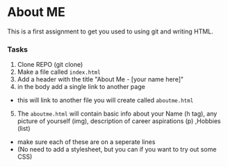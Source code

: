 # About ME

This is a first assignment to get you used to using git and writing HTML.

### Tasks

1. Clone REPO (git clone)
2. Make a file called `index.html`
3. Add a header with the title "About Me - [your name here]"
4. in the body add a single link to another page
  - this will link to another file you will create called `aboutme.html`
5. The `aboutme.html` will contain basic info about your Name (h tag), any picture of yourself (img), description of career aspirations (p) ,Hobbies (list)
  - make sure each of these are on a seperate lines 
  - (No need to add a stylesheet, but you can if you want to try out some CSS)
